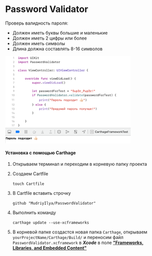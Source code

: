 # Password Validator
Проверь валидность пароля:

* Должен иметь буквы большие и маленькие
* Должен иметь 2 цифры или более
* Должен иметь символы
* Длина должна составлять 8-16 символов

<img src="https://github.com/MudriyIlya/PasswordValidator/blob/main/example.png" width="400" />


#### Установка с помощью Carthage

1. Открываем терминал и переходим в корневую папку проекта

2. Создаем Cartfile

   `touch Cartfile`

3. В Cartfile вставить строчку

   `github "MudriyIlya/PasswordValidator"`

4. Выполнить команду

   `carthage update --use-xcframeworks`

5. В корневой папке создастся новая папка `Carthage`, открываем `yourProjectName/Carthage/Build/` и переносим файл `PasswordValidator.xcframework` в ***Xcode*** в поле **<u>"Frameworks, Libraries, and Embedded Content"</u>**
